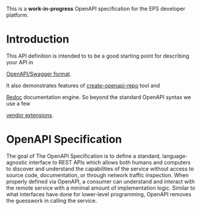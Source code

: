 This is a **work-in-progress** OpenAPI specification for the EPS developer platform.

# Introduction

This API definition is intended to to be a good starting point for
describing your API in

[OpenAPI/Swagger
format](https://github.com/OAI/OpenAPI-Specification/blob/master/versions/3.0.2.md).

It also demonstrates features of
[create-openapi-repo](https://github.com/Redocly/create-openapi-repo) tool
and

[Redoc](https://github.com/Redocly/Redoc) documentation engine. So beyond
the standard OpenAPI syntax we use a few

[vendor
extensions](https://github.com/Redocly/Redoc/blob/master/docs/redoc-vendor-extensions.md).


# OpenAPI Specification

The goal of The OpenAPI Specification is to define a standard, language-agnostic interface to REST APIs which allows both humans and computers to discover and understand the capabilities of the service without access to source code, documentation, or through network traffic inspection. When properly defined via OpenAPI, a consumer can understand and interact with the remote service with a minimal amount of implementation logic. Similar to what interfaces have done for lower-level programming, OpenAPI removes the guesswork in calling the service.